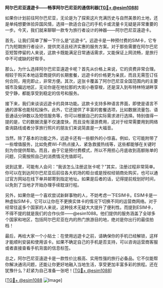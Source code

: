 **阿尔巴尼亚遠遊卡——畅享阿尔巴尼亚的通信利器[[TG💪+ @esim1088](https://t.me/s/esim1088)]**

如果你计划前往阿尔巴尼亚，无论是为了探索这片充满历史与自然美景的土地，还是单纯想要体验异国风情，选择一款适合自己的手机卡或流量卡无疑是非常重要的一步。今天，我们就来聊聊一款专为旅行者设计的神器——阿尔巴尼亚遠遊卡。

首先，让我们简单了解一下什么是“远遊卡”。远遊卡是一种预付费的SIM卡，它专门为短期旅行者设计，提供灵活且经济实惠的服务方案。对于那些需要在阿尔巴尼亚短暂停留的人来说，这款卡既能满足日常通话需求，又能保证上网流畅，是旅行中不可或缺的好帮手。

那么，为什么选择阿尔巴尼亚遠遊卡呢？首先从价格上来说，它的资费非常合理。相较于购买本地运营商提供的长期套餐，远遊卡的价格更为亲民，而且无需签订任何合同，用完即止，非常方便。其次，这张卡覆盖了阿尔巴尼亚全国范围内的主要城市及偏远地区，无论你是在地拉那的大街小巷穿梭，还是深入到布特林特湖畔享受宁静，都能享受到稳定的信号和服务。

接下来，我们来谈谈远遊卡的具体功能。这款卡支持多种语言界面，即使是语言不通的游客也能轻松操作。此外，它还提供了丰富的套餐选项，比如数据流量包、语音通话分钟数以及短信服务等，你可以根据自己的实际需求进行选择。特别值得一提的是，它的数据流量不仅速度快，而且没有漫游费用，这对于经常需要用到网络查询路线或者分享旅行照片的朋友们来说简直是一大福音。

当然，除了基本的功能之外，远遊卡还有一些额外的小惊喜。例如，它可能附带了一些增值服务，比如免费Wi-Fi热点接入、紧急救援热线等，这些都能够在关键时刻为你提供帮助。而且，由于它是预付费模式，所以不用担心月底收到高额账单的问题，只需按照自己的消费情况充值即可。

说到这里，可能有人会问：“我该怎么注册这张卡呢？”其实，注册过程非常简单。你可以在到达阿尔巴尼亚后前往各大机场的柜台或是授权经销商处购买，也可以通过官方网站在线下单并邮寄到指定地址。如果是后者的话，记得提前规划好时间，以免到了当地才开始办理手续耽误行程。

另外，如果你是一个喜欢尝试新鲜事物的人，不妨考虑一下ESIM卡。ESIM卡是一种虚拟SIM卡，它可以让你在不更换实体卡的情况下切换不同的运营商网络。对于经常往返多个国家的人来说，这种技术无疑大大提升了便利性。而提到ESIM卡，不得不提的就是我们的合作伙伴——@esim1088。他们提供的服务涵盖了全球多个国家和地区，包括阿尔巴尼亚在内的热门旅游目的地，绝对是你出行的最佳拍档！

最后，再给大家一个小贴士：在使用远遊卡之前，请确保你的手机已经解锁，这样才能顺利安装和使用该卡。如果不确定自己的手机是否支持，可以咨询运营商客服或者直接查看手机背面的信息标签。

总之，阿尔巴尼亚遠遊卡是一款性价比极高、实用性强的旅行必备品。它不仅能帮你解决通讯问题，还能让你更好地融入当地生活，享受更加丰富多彩的旅程。还在犹豫什么？赶紧为自己准备一张吧！[[TG💪+ @esim1088](https://t.me/s/esim1088)]

[[TG💪+ @esim1088](https://t.me/s/esim1088) ![Image](https://i.postimg.cc/4NQfJmqS/Snipaste-2025-05-13-00-14-12.png)]